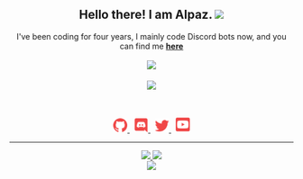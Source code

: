 <h2 align="center">
    Hello there! I am <strong>Alpaz</strong>. <img src="https://raw.githubusercontent.com/MartinHeinz/MartinHeinz/master/wave.gif" width="30px">
</h2>
<p align="center">
    I've been coding for four years, I mainly code Discord bots now, and you can find me <strong> <a href="https://discord.gg/YbfS4FkryH">here</a></strong>
<br>
<br>
<a href="https://github.com/wydalpaz/">
        <img src="https://komarev.com/ghpvc/?username=wydalpaz&color=blueviolet" />
  </a> 
<br>
<br>
<a href="https://discord.com/users/473613869328367632">
        <img src="https://lanyard-profile-readme.vercel.app/api/473613869328367632?idleMessage=%22I%27m%20the%20biggest%20hypocrite%20%20of%202015%22&borderRadius=25px" />
    </a>
</p>
&nbsp;
<p align="center">
    <a href="https://github.com/wydalpaz/">
        <img src="./assets/icons/socialmedia-icons/github-solid.svg/" width="25px" />
    </a>
    &nbsp;
    <a href="https://discord.com/users/473613869328367632">
        <img src="./assets/icons/socialmedia-icons/discord-solid.svg/" width="25px" />
    </a>
    &nbsp;
    <a href="https://twitter.com/wydalpaz/">
        <img src="./assets/icons/socialmedia-icons/twitter-solid.svg/" width="25px" />
    </a>
    &nbsp;
    <a href="https://www.youtube.com/c/alpazwyd">
        <img src="./assets/icons/socialmedia-icons/youtube-solid.svg/" width="25px" />
    </a>
    
</p>
<hr/>
<p align="center">
    <a href="https://github.com/wydalpaz/">
        <img src="https://github-readme-streak-stats.herokuapp.com?user=wydalpaz&theme=nightowl&hide_border=true&date_format=M%20j%5B%2C%20Y%5D" />
  </a> 
  <a href="https://github.com/wydalpaz/">
        <img src="https://github-readme-stats.vercel.app/api?username=wydalpaz&show_icons=true&theme=nightowl" />
  </a> 
<br>
<a href="https://github.com/wydalpaz/">
        <img src="https://github-readme-stats.vercel.app/api/top-langs/?username=wydalpaz&theme=nightowl&langs_count=8&layout=compact" />
  </a> 
</p>


